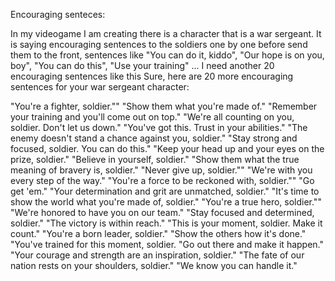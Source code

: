 Encouraging senteces:


In my videogame I am creating there is a character that is a war sergeant. It is saying encouraging sentences to the soldiers one by one before send them to the front, sentences like "You can do it, kiddo", "Our hope is on you, boy", "You can do this", "Use your training" ... I need another 20 encouraging sentences like this
Sure, here are 20 more encouraging sentences for your war sergeant character:

"You're a fighter, soldier.""
"Show them what you're made of."
"Remember your training and you'll come out on top."
"We're all counting on you, soldier. Don't let us down."
"You've got this. Trust in your abilities."
"The enemy doesn't stand a chance against you, soldier."
"Stay strong and focused, soldier. You can do this."
"Keep your head up and your eyes on the prize, soldier."
"Believe in yourself, soldier."
"Show them what the true meaning of bravery is, soldier."
"Never give up, soldier.""
"We're with you every step of the way."
"You're a force to be reckoned with, soldier.""
"Go get 'em."
"Your determination and grit are unmatched, soldier."
"It's time to show the world what you're made of, soldier."
"You're a true hero, soldier.""
"We're honored to have you on our team."
"Stay focused and determined, soldier."
"The victory is within reach."
"This is your moment, soldier. Make it count."
"You're a born leader, soldier."
"Show the others how it's done."
"You've trained for this moment, soldier.
"Go out there and make it happen."
"Your courage and strength are an inspiration, soldier."
"The fate of our nation rests on your shoulders, soldier."
"We know you can handle it."
